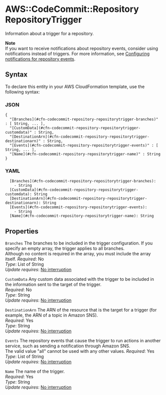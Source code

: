 # AWS::CodeCommit::Repository RepositoryTrigger<a name="aws-properties-codecommit-repository-repositorytrigger"></a>

Information about a trigger for a repository\.

**Note**  
If you want to receive notifications about repository events, consider using notifications instead of triggers\. For more information, see [Configuring notifications for repository events](https://docs.aws.amazon.com/codecommit/latest/userguide/how-to-repository-email.html)\.

## Syntax<a name="aws-properties-codecommit-repository-repositorytrigger-syntax"></a>

To declare this entity in your AWS CloudFormation template, use the following syntax:

### JSON<a name="aws-properties-codecommit-repository-repositorytrigger-syntax.json"></a>

```
{
  "[Branches](#cfn-codecommit-repository-repositorytrigger-branches)" : [ String, ... ],
  "[CustomData](#cfn-codecommit-repository-repositorytrigger-customdata)" : String,
  "[DestinationArn](#cfn-codecommit-repository-repositorytrigger-destinationarn)" : String,
  "[Events](#cfn-codecommit-repository-repositorytrigger-events)" : [ String, ... ],
  "[Name](#cfn-codecommit-repository-repositorytrigger-name)" : String
}
```

### YAML<a name="aws-properties-codecommit-repository-repositorytrigger-syntax.yaml"></a>

```
  [Branches](#cfn-codecommit-repository-repositorytrigger-branches):
    - String
  [CustomData](#cfn-codecommit-repository-repositorytrigger-customdata): String
  [DestinationArn](#cfn-codecommit-repository-repositorytrigger-destinationarn): String
  [Events](#cfn-codecommit-repository-repositorytrigger-events):
    - String
  [Name](#cfn-codecommit-repository-repositorytrigger-name): String
```

## Properties<a name="aws-properties-codecommit-repository-repositorytrigger-properties"></a>

`Branches` <a name="cfn-codecommit-repository-repositorytrigger-branches"></a>
The branches to be included in the trigger configuration\. If you specify an empty array, the trigger applies to all branches\.  
Although no content is required in the array, you must include the array itself\.
_Required_: No  
_Type_: List of String  
_Update requires_: [No interruption](https://docs.aws.amazon.com/AWSCloudFormation/latest/UserGuide/using-cfn-updating-stacks-update-behaviors.html#update-no-interrupt)

`CustomData` <a name="cfn-codecommit-repository-repositorytrigger-customdata"></a>
Any custom data associated with the trigger to be included in the information sent to the target of the trigger\.  
_Required_: No  
_Type_: String  
_Update requires_: [No interruption](https://docs.aws.amazon.com/AWSCloudFormation/latest/UserGuide/using-cfn-updating-stacks-update-behaviors.html#update-no-interrupt)

`DestinationArn` <a name="cfn-codecommit-repository-repositorytrigger-destinationarn"></a>
The ARN of the resource that is the target for a trigger \(for example, the ARN of a topic in Amazon SNS\)\.  
_Required_: Yes  
_Type_: String  
_Update requires_: [No interruption](https://docs.aws.amazon.com/AWSCloudFormation/latest/UserGuide/using-cfn-updating-stacks-update-behaviors.html#update-no-interrupt)

`Events` <a name="cfn-codecommit-repository-repositorytrigger-events"></a>
The repository events that cause the trigger to run actions in another service, such as sending a notification through Amazon SNS\.  
The valid value "all" cannot be used with any other values\.
_Required_: Yes  
_Type_: List of String  
_Update requires_: [No interruption](https://docs.aws.amazon.com/AWSCloudFormation/latest/UserGuide/using-cfn-updating-stacks-update-behaviors.html#update-no-interrupt)

`Name` <a name="cfn-codecommit-repository-repositorytrigger-name"></a>
The name of the trigger\.  
_Required_: Yes  
_Type_: String  
_Update requires_: [No interruption](https://docs.aws.amazon.com/AWSCloudFormation/latest/UserGuide/using-cfn-updating-stacks-update-behaviors.html#update-no-interrupt)
